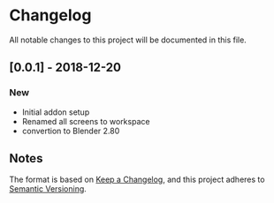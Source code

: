 # Changelog
All notable changes to this project will be documented in this file.

## [0.0.1] - 2018-12-20
### New
- Initial addon setup
- Renamed all screens to workspace
- convertion to Blender 2.80

## Notes
The format is based on [Keep a Changelog](https://keepachangelog.com/en/1.0.0/),
and this project adheres to [Semantic Versioning](https://semver.org/spec/v2.0.0.html).
<!--### Official Rigify Info-->
